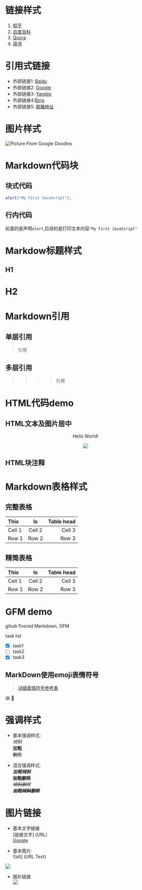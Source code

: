 <!-- 本文档使用Hubilder构建 -->

# 链接样式
1. [知乎](https://www.zhihu.com) 
2. [百度百科](https://www.baidu.com) 
3. [Quora](https://www.quora.com) 
4. [简书](https://www.jianshu.com)

# 引用式链接
- 外部链接1: [Baidu]   
- 外部链接2: [Google]   
- 外部链接3: [Yandex]   
- 外部链接4:[Bing]   
- 外部链接5: [邮箱地址]

<!--- 下面是本文档用到的链接(参考式) -->
[Google]: https://www.google.com
[Baidu]: https://www.baidu.com
[Yandex]: https://www.yandex.com
[Bing]: https://www.bing.com
[邮箱地址]: https://outlook.com

# 图片样式
<!--以下是Markdown的图片样式 -->
![Picture From Google Doodles](https://is.gd/NyEEO1)

# Markdown代码块

## 块式代码
```JavaScript 
alert("My First JavaScript");
```

## 行内代码   
前面的是声明`alert`,后续的是打印文本内容`"My First JavaScript"`
# Markdow标题样式

H1
------
H2
======

# Markdown引用
## 单层引用
>引用
## 多层引用
>>>>引用

# HTML代码demo
## HTML文本及图片居中
<p align='center'>Hello World! </p> <!-- HTML文本居中样式 -->

<p align='center'>
<img src='https://sites.google.com/a/thawara.ac.th/s26510/_/rsrc/1536632792961/home/google-new-logo-2015-640x344.png'> <!-- 图片样式 -->
</p> <!-- HTML图片居中样式 -->

## HTML块注释
<!-- 块注释样式 -->

# Markdown表格样式
## 完整表格

<!-- 引号在左边就是居左,右边居右,两边都有就是居中. -->

| This | Is | Table head |
|:-----|:----:|---------:|
| Cell 1 | Cell 2 | Cell 3 |
| Row 1  | Row 2   | Row 3 |

## 精简表格
<!-- 把表格的左右边框去掉达成的精简效果,但是为了Markdown本身的工整和可读性,一般不去掉. -->
 This | Is | Table head 
:-----|:---:|---:
Cell 1 | Cell 2 | Cell 3 
 Row 1 | Row 2  | Row 3 

# GFM demo

gihub flvored Markdown, GFM

task list

- [x] task1
- [ ] task2
- [x] task3
<!-- GFM在HBuilder暂时没有适配,要上传到GitHub上查看 -->

## MarkDown使用emoji表情符号
>[详细表情符号参考表](https://github.com/cyataku/README/blob/master/emoji.md)

:smile: :pray:

# 强调样式
- 基本强调样式:   
*倾斜*   
**加粗**   
~~删除~~

- 混合强调样式:   
***加粗倾斜***   
**~~加粗删除~~**   
*~~倾斜删除~~*   
***~~加粗倾斜删除~~***

# 图片链接
- 基本文字链接   
[链接文字] (URL)   
[Google](https://www.google.com)

- 基本图片:   
![alt] (URL Text)   

![](https://cdn.spacetelescope.org/archives/images/thumb700x/heic1509a.jpg) <!-- From Hubble -->
- 图片链接   
[![](https://www.windriver.com/resources/images/wr-logo-red-2018.png)](https://www.windriver.com/)
